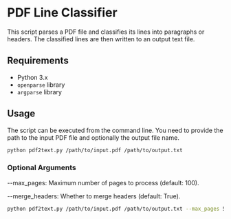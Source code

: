 # PDF Line Classifier

This script parses a PDF file and classifies its lines into paragraphs or headers. The classified lines are then written to an output text file.

## Requirements

- Python 3.x
- `openparse` library
- `argparse` library


## Usage
The script can be executed from the command line. You need to provide the path to the input PDF file and optionally the output file name.

```sh
python pdf2text.py /path/to/input.pdf /path/to/output.txt
```

### Optional Arguments
--max_pages: Maximum number of pages to process (default: 100).

--merge_headers: Whether to merge headers (default: True).

```sh
python pdf2text.py /path/to/input.pdf /path/to/output.txt --max_pages 50 --merge_headers False
```
